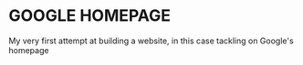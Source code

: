 # GOOGLE HOMEPAGE
My very first attempt at building a website, in this case tackling on Google's homepage
